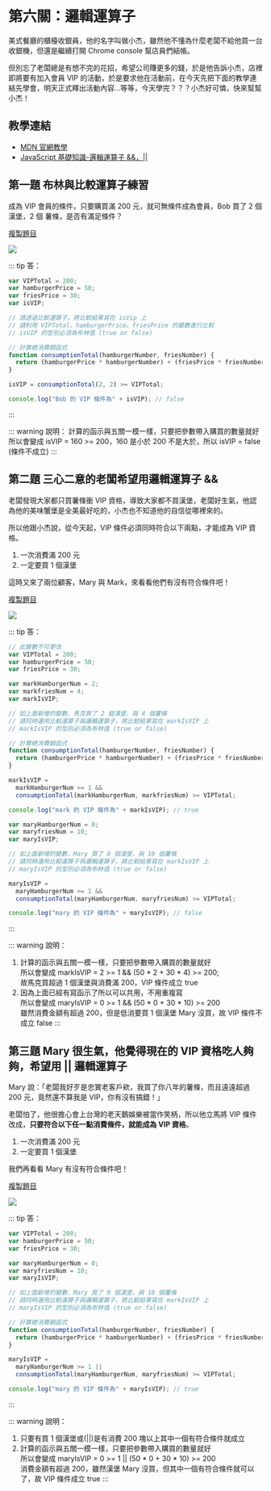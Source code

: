 # 第六關：邏輯運算子

美式餐廳的櫃檯收銀員，他的名字叫做小杰，雖然他不懂為什麼老闆不給他買一台收銀機，但還是繼續打開 Chrome console 幫店員們結帳。

但別忘了老闆總是有想不完的花招，希望公司賺更多的錢，於是他告訴小杰，店裡即將要有加入會員 VIP 的活動，於是要求他在活動前，在今天先把下面的教學連結先學會，明天正式釋出活動內容…等等，今天學完？？？小杰好可憐，快來幫幫小杰！

## 教學連結

* [MDN 官網教學](https://developer.mozilla.org/zh-TW/docs/Web/JavaScript/Guide/Expressions_and_Operators#%E9%82%8F%E8%BC%AF%E9%81%8B%E7%AE%97%E5%AD%90)
* [JavaScript 基礎知識-邏輯運算子 &&，||](https://ithelp.ithome.com.tw/articles/10191343)

## 第一題 布林與比較運算子練習

成為 VIP 會員的條件，只要購買滿 200 元，就可無條件成為會員，Bob 買了 2 個漢堡，2 個 薯條，是否有滿足條件？

[複製題目](https://codepen.io/liao/pen/zYrvWeN)

<img src="https://i.imgur.com/a6AipOO.png" />

::: tip 答：
``` js
var VIPTotal = 200;
var hamburgerPrice = 50;
var friesPrice = 30;
var isVIP;

// 請透過比較運算子，將比較結果寫在 isVip 上
// 請利用 VIPTotal、hamburgerPrice、friesPrice 的變數進行比較
// isVIP 的型別必須為布林值 (true or false)

// 計算總消費額函式
function consumptionTotal(hamburgerNumber, friesNumber) {
  return (hamburgerPrice * hamburgerNumber) + (friesPrice * friesNumber);
}

isVIP = consumptionTotal(2, 2) >= VIPTotal;

console.log("Bob 的 VIP 條件為" + isVIP); // false
```
:::

::: warning 說明：
計算的函示與五關一模一樣，只要把參數帶入購買的數量就好<br />
所以會變成 isVIP = 160 >= 200，160 是小於 200 不是大於，所以 isVIP = false (條件不成立)
:::

## 第二題 三心二意的老闆希望用邏輯運算子 &&

老闆發現大家都只買薯條衝 VIP 資格，導致大家都不買漢堡，老闆好生氣，他認為他的美味蟹堡是全美最好吃的，小杰也不知道他的自信從哪裡來的。

所以他跟小杰說，從今天起，VIP 條件必須同時符合以下兩點，才能成為 VIP 資格。

1. 一次消費滿 200 元
2. 一定要買 1 個漢堡

這時又來了兩位顧客，Mary 與 Mark，來看看他們有沒有符合條件吧！

[複製題目](https://codepen.io/liao/pen/wvMKmRZ)

<img src="https://i.imgur.com/gYYAIz8.png" />

::: tip 答：
``` js
// 此變數不可更改
var VIPTotal = 200;
var hamburgerPrice = 50;
var friesPrice = 30;

var markHamburgerNum = 2;
var markfriesNum = 4;
var markIsVIP;

// 如上面新增的變數，馬克買了 2 個漢堡，與 4 個薯條
// 請同時運用比較運算子與邏輯運算子，將比較結果寫在 markIsVIP 上
// markIsVIP 的型別必須為布林值 (true or false)

// 計算總消費額函式
function consumptionTotal(hamburgerNumber, friesNumber) {
  return (hamburgerPrice * hamburgerNumber) + (friesPrice * friesNumber);
}

markIsVIP = 
  markHamburgerNum >= 1 &&
  consumptionTotal(markHamburgerNum, markfriesNum) >= VIPTotal;

console.log("mark 的 VIP 條件為" + markIsVIP); // true

var maryHamburgerNum = 0;
var maryfriesNum = 10;
var maryIsVIP;

// 如上面新增的變數，Mary 買了 0 個漢堡，與 10 個薯條
// 請同時運用比較運算子與邏輯運算子，將比較結果寫在 markIsVIP 上
// maryIsVIP 的型別必須為布林值 (true or false)

maryIsVIP =
  maryHamburgerNum >= 1 &&
  consumptionTotal(maryHamburgerNum, maryfriesNum) >= VIPTotal;

console.log("mary 的 VIP 條件為" + maryIsVIP); // false
```
:::

::: warning 說明：
1. 計算的函示與五關一模一樣，只要把參數帶入購買的數量就好<br />
所以會變成 markIsVIP = 2 >= 1 && (50 * 2 + 30 * 4) >= 200;<br />
故馬克買超過 1 個漢堡與消費滿 200，VIP 條件成立 true<br />
2. 因為上面已經有寫函示了所以可以共用，不用重複寫<br />
所以會變成 maryIsVIP = 0 >= 1 && (50 * 0 + 30 * 10) >= 200<br />
雖然消費金額有超過 200，但是低消要買 1 個漢堡 Mary 沒買，故 VIP 條件不成立 false
:::

## 第三題 Mary 很生氣，他覺得現在的 VIP 資格吃人夠夠，希望用 || 邏輯運算子

Mary 說：「老闆我好歹是忠實老客戶欸，我買了你八年的薯條，而且遠遠超過 200 元，竟然還不算我是 VIP，你有沒有搞錯！」

老闆怕了，他很擔心會上台灣的老天鵝娛樂被當作笑柄，所以他立馬將 VIP 條件改成，<b>只要符合以下任一點消費條件，就能成為 VIP 資格</b>。

1. 一次消費滿 200 元
2. 一定要買 1 個漢堡

我們再看看 Mary 有沒有符合條件吧！

[複製題目](https://codepen.io/liao/pen/GRopxPY)

<img src="https://i.imgur.com/xqK3dXz.png" />

::: tip 答：
``` js
var VIPTotal = 200;
var hamburgerPrice = 50;
var friesPrice = 30;

var maryHamburgerNum = 0;
var maryfriesNum = 10;
var maryIsVIP;

// 如上面新增的變數，Mary 買了 0 個漢堡，與 10 個薯條
// 請同時運用比較運算子與邏輯運算子，將比較結果寫在 markIsVIP 上
// maryIsVIP 的型別必須為布林值 (true or false)

// 計算總消費額函式
function consumptionTotal(hamburgerNumber, friesNumber) {
  return (hamburgerPrice * hamburgerNumber) + (friesPrice * friesNumber);
}

maryIsVIP =
  maryHamburgerNum >= 1 ||
  consumptionTotal(maryHamburgerNum, maryfriesNum) >= VIPTotal;

console.log("mary 的 VIP 條件為" + maryIsVIP); // true
```
:::

::: warning 說明：
1. 只要有買 1 個漢堡或(||)是有消費 200 塊以上其中一個有符合條件就成立
2. 計算的函示與五關一模一樣，只要把參數帶入購買的數量就好<br />
所以會變成 maryIsVIP = 0 >= 1 || (50 * 0 + 30 * 10) >= 200<br />
消費金額有超過 200，雖然漢堡 Mary 沒買，但其中一個有符合條件就可以了，故 VIP 條件成立 true
:::